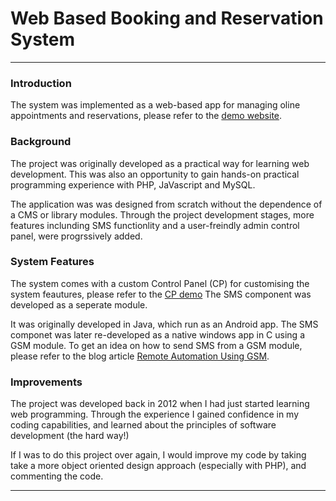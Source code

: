 # Web Based Booking and Reservation System
-----------------------------------------------------------------------------------------------------------------------------------                                           
                                           
### Introduction
The system was implemented as a web-based app for managing oline appointments and reservations, please refer to the [demo website](http:\\mbbtech.com.au).

 

### Background
The project was originally developed as a practical way for learning web development. This was also an opportunity to gain hands-on practical programming experience with PHP, JaVascript and MySQL.

The application was was designed from scratch without the dependence of a CMS or library modules.
Through the project development stages, more features inclunding SMS functionlity and a user-freindly admin control panel, were progrssively added.

                                           
 
### System Features
The system comes with a custom Control Panel (CP) for customising the system feautures, please refer to the [CP demo](http://mbbtech.com.au/#system_configuration)
The SMS component was developed as a seperate module.

It was originally developed in Java, which run as an Android app. The SMS componet was later re-developed as a native windows app in C using a GSM module.
To get an idea on how to send SMS from a GSM module, please refer to the blog article [Remote Automation Using GSM](http://blog.mbbtech.com.au/#automation1).


                                          
### Improvements 
The project was developed back in 2012 when I had just started learning  web programming. Through the experience I gained confidence in my coding capabilities, and learned about the principles of software development (the hard way!)

If I was to do this project over again, I would  improve my code by taking take a more object oriented design approach (especially with PHP), and commenting the code.                                                 
                                                  
-------------------------------------------------------------------------------------------------------------------------------
